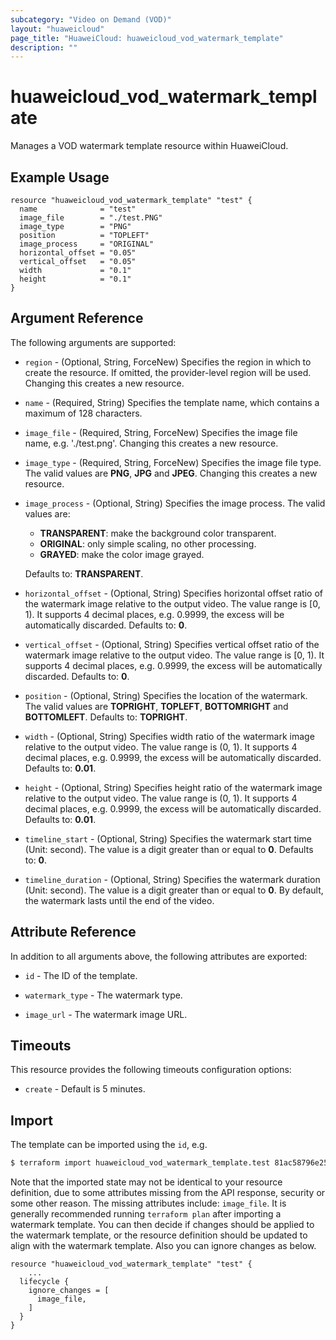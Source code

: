 ```yaml
---
subcategory: "Video on Demand (VOD)"
layout: "huaweicloud"
page_title: "HuaweiCloud: huaweicloud_vod_watermark_template"
description: ""
---
```


# huaweicloud_vod_watermark_template

Manages a VOD watermark template resource within HuaweiCloud.

## Example Usage

```hcl
resource "huaweicloud_vod_watermark_template" "test" {
  name              = "test"
  image_file        = "./test.PNG"
  image_type        = "PNG"
  position          = "TOPLEFT"
  image_process     = "ORIGINAL"
  horizontal_offset = "0.05"
  vertical_offset   = "0.05"
  width             = "0.1"
  height            = "0.1"
}
```

## Argument Reference

The following arguments are supported:

* `region` - (Optional, String, ForceNew) Specifies the region in which to create the resource. If omitted, the
  provider-level region will be used. Changing this creates a new resource.

* `name` - (Required, String) Specifies the template name, which contains a maximum of 128 characters.

* `image_file` - (Required, String, ForceNew) Specifies the image file name, e.g. './test.png'.
  Changing this creates a new resource.

* `image_type` - (Required, String, ForceNew) Specifies the image file type. The valid values are **PNG**, **JPG**
  and **JPEG**. Changing this creates a new resource.

* `image_process` - (Optional, String) Specifies the image process. The valid values are:  
  + **TRANSPARENT**: make the background color transparent.
  + **ORIGINAL**: only simple scaling, no other processing.
  + **GRAYED**: make the color image grayed.

  Defaults to: **TRANSPARENT**.

* `horizontal_offset` - (Optional, String) Specifies horizontal offset ratio of the watermark image relative to the
  output video. The value range is [0, 1). It supports 4 decimal places, e.g. 0.9999, the excess will be
  automatically discarded. Defaults to: **0**.

* `vertical_offset` - (Optional, String) Specifies vertical offset ratio of the watermark image relative to the
  output video. The value range is [0, 1). It supports 4 decimal places, e.g. 0.9999, the excess will be
  automatically discarded. Defaults to: **0**.

* `position` - (Optional, String) Specifies the location of the watermark. The valid values are **TOPRIGHT**,
  **TOPLEFT**, **BOTTOMRIGHT** and **BOTTOMLEFT**. Defaults to: **TOPRIGHT**.

* `width` - (Optional, String) Specifies width ratio of the watermark image relative to the output video.
  The value range is (0, 1). It supports 4 decimal places, e.g. 0.9999, the excess will be
  automatically discarded. Defaults to: **0.01**.

* `height` - (Optional, String) Specifies height ratio of the watermark image relative to the output video.
  The value range is (0, 1). It supports 4 decimal places, e.g. 0.9999, the excess will be
  automatically discarded. Defaults to: **0.01**.

* `timeline_start` - (Optional, String) Specifies the watermark start time (Unit: second). The value is a digit
  greater than or equal to **0**. Defaults to: **0**.

* `timeline_duration` - (Optional, String) Specifies the watermark duration (Unit: second). The value is a digit
  greater than or equal to **0**. By default, the watermark lasts until the end of the video.

## Attribute Reference

In addition to all arguments above, the following attributes are exported:

* `id` - The ID of the template.

* `watermark_type` - The watermark type.

* `image_url` - The watermark image URL.

## Timeouts

This resource provides the following timeouts configuration options:

* `create` - Default is 5 minutes.

## Import

The template can be imported using the `id`, e.g.

```bash
$ terraform import huaweicloud_vod_watermark_template.test 81ac58796e25842ee2e90a904aa8a719
```

Note that the imported state may not be identical to your resource definition, due to some attributes missing from the
API response, security or some other reason. The missing attributes include: `image_file`.
It is generally recommended running `terraform plan` after importing a watermark template.
You can then decide if changes should be applied to the watermark template, or the resource
definition should be updated to align with the watermark template. Also you can ignore changes as below.

```hcl
resource "huaweicloud_vod_watermark_template" "test" {
    ...
  lifecycle {
    ignore_changes = [
      image_file,
    ]
  }
}
```
